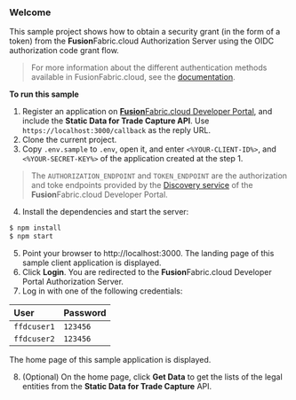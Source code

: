 ### Welcome

This sample project shows how to obtain a security grant (in the form of a token) from the **Fusion**Fabric.cloud Authorization Server using the OIDC authorization code grant flow.

> For more information about the different authentication methods available in FusionFabric.cloud, see the [documentation](https://developer.fusionfabric.cloud/documentation?workspace=FusionCreator%20Developer%20Portal&board=Home&uri=oauth2-grants.html).
  
 **To run this sample**

1. Register an application on [**Fusion**Fabric.cloud Developer Portal](https://developer.fusionfabric.cloud), and include the **Static Data for Trade Capture API**.  Use `https://localhost:3000/callback` as the reply URL.
2. Clone the current project.
3. Copy `.env.sample` to `.env`, open it, and enter `<%YOUR-CLIENT-ID%>`, and `<%YOUR-SECRET-KEY%>` of the application created at the step 1.

> The `AUTHORIZATION_ENDPOINT` and `TOKEN_ENDPOINT` are the authorization and toke endpoints provided by the [Discovery service](https://developer.fusionfabric.cloud/documentation?workspace=FusionCreator%20Developer%20Portal&board=Home&uri=oauth2-grants.html#discovery-service) of the **Fusion**Fabric.cloud Developer Portal.  

4. Install the dependencies and start the server:
```sh
$ npm install
$ npm start
```

5. Point your browser to http://localhost:3000. The landing page of this sample client application is displayed. 
6. Click **Login**. You are redirected to the **Fusion**Fabric.cloud Developer Portal Authorization Server.
7. Log in with one of the following credentials:

| User        | Password |
| :---------- | :------- |
| `ffdcuser1` | `123456` |
| `ffdcuser2` | `123456` |

The home page of this sample application is displayed.

8. (Optional) On the home page, click **Get Data** to get the lists of the legal entities from the **Static Data for Trade Capture** API.

